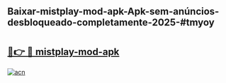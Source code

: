 ## Baixar-mistplay-mod-apk-Apk-sem-anúncios-desbloqueado-completamente-2025-#tmyoy

# <h2><a href="https://ainizakaria.my?title=mistplay-mod-apk&ref=20M">🔗👉 🔴 mistplay-mod-apk</a></h2>

[![acn](https://github.com/user-attachments/assets/0f9c940e-d8b0-45ae-aac7-cd30a18b3e1c)](https://ainizakaria.my?title=mistplay-mod-apk&ref=20M)

